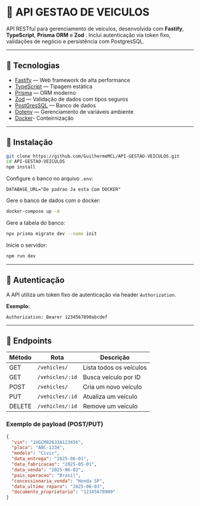 # 🚗 API GESTAO DE VEICULOS

API RESTful para gerenciamento de veículos, desenvolvida com **Fastify**, **TypeScript**, **Prisma ORM** e **Zod** . Inclui autenticação via token fixo, validações de negócio e persistência com PostgresSQL.

---

## 🔧 Tecnologias

* [Fastify](https://www.fastify.io/) — Web framework de alta performance
* [TypeScript](https://www.typescriptlang.org/) — Tipagem estática
* [Prisma](https://www.prisma.io/) — ORM moderno
* [Zod](https://zod.dev/) — Validação de dados com tipos seguros
* [PostGresSQL](https://www.postgresql.org/) — Banco de dados
* [Dotenv](https://github.com/motdotla/dotenv) — Gerenciamento de variáveis ambiente
* [Docker](https://www.docker.com/products/docker-desktop/)- Conteirnização

---

## 🚀 Instalação

```bash
git clone https://github.com/GuilhermeMCL/API-GESTAO-VEICULOS.git
cd API-GESTAO-VEICULOS
npm install
```

Configure o banco no arquivo `.env`:

```env
DATABASE_URL="De padrao Ja esta Com DOCKER"
```

Gere o banco de dados com o docker:

```bash
docker-compose up -d

```

Gere a tabela do banco:

```bash
npx prisma migrate dev --name init
```

Inicie o servidor:

```bash
npm run dev
```

---

## 🔐 Autenticação

A API utiliza um token fixo de autenticação via header `Authorization`.

**Exemplo:**

```http
Authorization: Bearer 1234567890abcdef
```

---

## 📌 Endpoints

| Método | Rota            | Descrição               |
| ------ | --------------- | ----------------------- |
| GET    | `/vehicles/`     | Lista todos os veículos |
| GET    | `/vehicles/:id` | Busca veículo por ID    |
| POST   | `/vehicles/`     | Cria um novo veículo    |
| PUT    | `/vehicles/:id` | Atualiza um veículo     |
| DELETE | `/vehicles/:id` | Remove um veículo       |

### Exemplo de payload (POST/PUT)

```json
{
  "vin": "1HGCM82633A123456",
  "placa": "ABC-1234",
  "modelo": "Civic",
  "data_entrega": "2025-06-01",
  "data_fabricacao": "2025-05-01",
  "data_venda": "2025-06-02",
  "pais_operacao": "Brasil",
  "concessionaria_venda": "Honda SP",
  "data_ultimo_reparo": "2025-06-03",
  "documento_proprietario": "12345678909"
}
```
